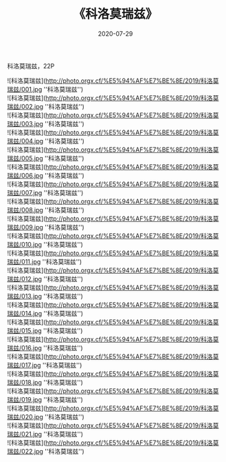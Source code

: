 ﻿---
layout: post
title:  《科洛莫瑞兹》
date:   2020-07-29
image: http://photo.orgx.cf/%E5%94%AF%E7%BE%8E/2019/科洛莫瑞兹/000.jpg
categories: [美女, 清纯, 唯美]
---

科洛莫瑞兹，22P

![科洛莫瑞兹](http://photo.orgx.cf/%E5%94%AF%E7%BE%8E/2019/科洛莫瑞兹/001.jpg ''科洛莫瑞兹'') <br>
![科洛莫瑞兹](http://photo.orgx.cf/%E5%94%AF%E7%BE%8E/2019/科洛莫瑞兹/002.jpg ''科洛莫瑞兹'') <br>
![科洛莫瑞兹](http://photo.orgx.cf/%E5%94%AF%E7%BE%8E/2019/科洛莫瑞兹/003.jpg ''科洛莫瑞兹'') <br>
![科洛莫瑞兹](http://photo.orgx.cf/%E5%94%AF%E7%BE%8E/2019/科洛莫瑞兹/004.jpg ''科洛莫瑞兹'') <br>
![科洛莫瑞兹](http://photo.orgx.cf/%E5%94%AF%E7%BE%8E/2019/科洛莫瑞兹/005.jpg ''科洛莫瑞兹'') <br>
![科洛莫瑞兹](http://photo.orgx.cf/%E5%94%AF%E7%BE%8E/2019/科洛莫瑞兹/006.jpg ''科洛莫瑞兹'') <br>
![科洛莫瑞兹](http://photo.orgx.cf/%E5%94%AF%E7%BE%8E/2019/科洛莫瑞兹/007.jpg ''科洛莫瑞兹'') <br>
![科洛莫瑞兹](http://photo.orgx.cf/%E5%94%AF%E7%BE%8E/2019/科洛莫瑞兹/008.jpg ''科洛莫瑞兹'') <br>
![科洛莫瑞兹](http://photo.orgx.cf/%E5%94%AF%E7%BE%8E/2019/科洛莫瑞兹/009.jpg ''科洛莫瑞兹'') <br>
![科洛莫瑞兹](http://photo.orgx.cf/%E5%94%AF%E7%BE%8E/2019/科洛莫瑞兹/010.jpg ''科洛莫瑞兹'') <br>
![科洛莫瑞兹](http://photo.orgx.cf/%E5%94%AF%E7%BE%8E/2019/科洛莫瑞兹/011.jpg ''科洛莫瑞兹'') <br>
![科洛莫瑞兹](http://photo.orgx.cf/%E5%94%AF%E7%BE%8E/2019/科洛莫瑞兹/012.jpg ''科洛莫瑞兹'') <br>
![科洛莫瑞兹](http://photo.orgx.cf/%E5%94%AF%E7%BE%8E/2019/科洛莫瑞兹/013.jpg ''科洛莫瑞兹'') <br>
![科洛莫瑞兹](http://photo.orgx.cf/%E5%94%AF%E7%BE%8E/2019/科洛莫瑞兹/014.jpg ''科洛莫瑞兹'') <br>
![科洛莫瑞兹](http://photo.orgx.cf/%E5%94%AF%E7%BE%8E/2019/科洛莫瑞兹/015.jpg ''科洛莫瑞兹'') <br>
![科洛莫瑞兹](http://photo.orgx.cf/%E5%94%AF%E7%BE%8E/2019/科洛莫瑞兹/016.jpg ''科洛莫瑞兹'') <br>
![科洛莫瑞兹](http://photo.orgx.cf/%E5%94%AF%E7%BE%8E/2019/科洛莫瑞兹/017.jpg ''科洛莫瑞兹'') <br>
![科洛莫瑞兹](http://photo.orgx.cf/%E5%94%AF%E7%BE%8E/2019/科洛莫瑞兹/018.jpg ''科洛莫瑞兹'') <br>
![科洛莫瑞兹](http://photo.orgx.cf/%E5%94%AF%E7%BE%8E/2019/科洛莫瑞兹/019.jpg ''科洛莫瑞兹'') <br>
![科洛莫瑞兹](http://photo.orgx.cf/%E5%94%AF%E7%BE%8E/2019/科洛莫瑞兹/020.jpg ''科洛莫瑞兹'') <br>
![科洛莫瑞兹](http://photo.orgx.cf/%E5%94%AF%E7%BE%8E/2019/科洛莫瑞兹/021.jpg ''科洛莫瑞兹'') <br>
![科洛莫瑞兹](http://photo.orgx.cf/%E5%94%AF%E7%BE%8E/2019/科洛莫瑞兹/022.jpg ''科洛莫瑞兹'') <br>
